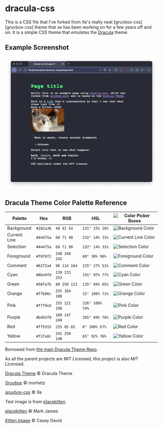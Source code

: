 # dracula-css

This is a CSS file that I've forked from Xe's really neat 
[gruvbox-css][gruvbox-css] theme that xe has been working on for a few years 
off and on. It is a simple CSS theme that emulates the [Dracula][dracula] theme.

## Example Screenshot

![theme](dracula.png)

##  Dracula Theme Color Palette Reference

Palette      | Hex       | RGB           | HSL             | ![Color Picker Boxes](https://draculatheme.com/static/img/color-boxes/eyedropper.png)
---          | ---       | ---           | ---             | ---
Background   | `#282a36` | `40 42 54`    | `231° 15% 18%`  | ![Background Color](https://draculatheme.com/static/img/color-boxes/background.png)
Current Line | `#44475a` | `68 71 90`    | `232° 14% 31%`  | ![Current Line Color](https://draculatheme.com/static/img/color-boxes/current_line.png)
Selection    | `#44475a` | `68 71 90`    | `232° 14% 31%`  | ![Selection Color](https://draculatheme.com/static/img/color-boxes/selection.png)
Foreground   | `#f8f8f2` | `248 248 242` | `60° 30% 96%`   | ![Foreground Color](https://draculatheme.com/static/img/color-boxes/foreground.png)
Comment      | `#6272a4` | `98 114 164`  | `225° 27% 51%`  | ![Comment Color](https://draculatheme.com/static/img/color-boxes/comment.png)
Cyan         | `#8be9fd` | `139 233 253` | `191° 97% 77%`  | ![Cyan Color](https://draculatheme.com/static/img/color-boxes/cyan.png)
Green        | `#50fa7b` | `80 250 123`  | `135° 94% 65%`  | ![Green Color](https://draculatheme.com/static/img/color-boxes/green.png)
Orange       | `#ffb86c` | `255 184 108` | `31° 100% 71%`  | ![Orange Color](https://draculatheme.com/static/img/color-boxes/orange.png)
Pink         | `#ff79c6` | `255 121 198` | `326° 100% 74%` | ![Pink Color](https://draculatheme.com/static/img/color-boxes/pink.png)
Purple       | `#bd93f9` | `189 147 249` | `265° 89% 78%`  | ![Purple Color](https://draculatheme.com/static/img/color-boxes/purple.png)
Red          | `#ff5555` | `255 85 85`   | `0° 100% 67%`   | ![Red Color](https://draculatheme.com/static/img/color-boxes/red.png)
Yellow       | `#f1fa8c` | `241 250 140` | `65° 92% 76%`   | ![Yellow Color](https://draculatheme.com/static/img/color-boxes/yellow.png)

Borrowed from [the main Dracula Theme Repo][dracularepo].

As all the parent projects are MIT Licensed, this project is also MIT Licensed. 

[Dracula Theme][dracula] © Dracula Theme

[Gruvbox][gruvbox] © morhetz

[gruvbox-css][gruvboxcss] © Xe

Test image is from [placekitten](https://placekitten.com).

[placekitten](https://placekitten.com) © Mark James

[Kitten Image][kitten] © Casey David



[dracula]: https://draculatheme.com
[dracularepo]: https://www.github.com/dracula/dracula-theme
[gruvboxcss]: https://www.github.com/xe/gruvbox-css
[gruvbox]: https://www.github.com/morhetz/gruvbox
[kitten]: https://flickr.com/photos/caseydavid/

